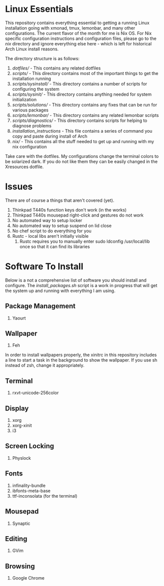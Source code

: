 # Linux Essentials

This repository contains everything essential to getting a running Linux installation going with xmonad, tmux,
lemonbar, and many other configurations. The current flavor of the month for me is Nix OS. For Nix specific configuration instructions and configuration files, please go to the *nix* directory and ignore everything else here - which is left for historical Arch Linux install reasons.

The directory structure is as follows:

1. *dotfiles/* - This contains any related dotfiles
2. *scripts/* - This directory contains most of the important things to get the installation running
  1. *scripts/sysinstall/* - This directory contains a number of scripts for configuring the system
  2. *scripts/sysinit/* - This directory contains anything needed for system initialization
  3. *scripts/solutions/* - This directory contains any fixes that can be run for various packages
  4. *scripts/lemonbar/* - This directory contains any related lemonbar scripts
  5. *scripts/diagnostics/* - This directory contains scripts for helping to diagnose problems
3. *installation_instructions* - This file contains a series of command you copy and paste during install of Arch
4. *nix/* - This contains all the stuff needed to get up and running with my nix configuration

Take care with the dotfiles. My configurations change the terminal colors to be solarized dark. If you do not like them
they can be easily changed in the Xresources dotfile.

# Issues

There are of course a things that aren't covered (yet).

1. Thinkpad T440s function keys don't work (in the works)
2. Thinkpad T440s mousepad right-click and gestures do not work
3. No automated way to setup locker
4. No automated way to setup suspend on lid close
5. No chef script to do everything for you
6. Rustc - local libs aren't initially visible
   1. Rustc requires you to manually enter sudo ldconfig /usr/local/lib once so that it can find its libraries

# Software To Install

Below is a not a comprehensive list of software you should install and configure. The *install_packages.sh* script is
a work in progress that will get the system up and running with everything I am using.


## Package Management
1. Yaourt

## Wallpaper
1. Feh

In order to install wallpapers properly, the xinitrc in this repository includes a line to start a task in the
background to show the wallpaper. If you use sh instead of zsh, change it appropriately.

## Terminal
1. rxvt-unicode-256color

## Display
1. xorg
2. xorg-xinit
3. i3

## Screen Locking
1. Physlock 

## Fonts
1. infinality-bundle
2. ibfonts-meta-base
3. ttf-inconsolata (for the terminal)

## Mousepad
1. Synaptic

## Editing
1. GVim

## Browsing
1. Google Chrome

